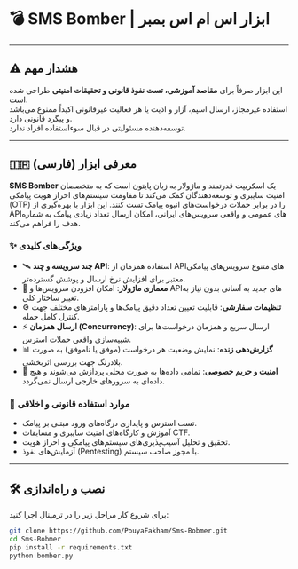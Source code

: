 # 💣 SMS Bomber | ابزار اس ام اس بمبر

---

## ⚠️ هشدار مهم

این ابزار صرفاً برای **مقاصد آموزشی، تست نفوذ قانونی و تحقیقات امنیتی** طراحی شده است.  
استفاده غیرمجاز، ارسال اسپم، آزار و اذیت یا هر فعالیت غیرقانونی اکیداً ممنوع می‌باشد و پیگرد قانونی دارد.  
توسعه‌دهنده مسئولیتی در قبال سوءاستفاده افراد ندارد.

---

## 🇮🇷 معرفی ابزار (فارسی)

**SMS Bomber** یک اسکریپت قدرتمند و ماژولار به زبان پایتون است که به متخصصان امنیت سایبری و توسعه‌دهندگان کمک می‌کند تا مقاومت سیستم‌های احراز هویت پیامکی (OTP) را در برابر حملات درخواست‌های انبوه پیامک تست کنند. این ابزار با بهره‌گیری از APIهای عمومی و واقعی سرویس‌های ایرانی، امکان ارسال تعداد زیادی پیامک به شماره هدف را فراهم می‌کند.

### ✨ ویژگی‌های کلیدی

- 🛰️ **چند سرویسه و چند API**: استفاده همزمان از APIهای متنوع سرویس‌های پیامکی معتبر برای افزایش نرخ ارسال و پوشش گسترده‌تر.
- 🧩 **معماری ماژولار**: امکان افزودن سرویس‌ها و APIهای جدید به آسانی بدون نیاز به تغییر ساختار کلی.
- ⚙️ **تنظیمات سفارشی**: قابلیت تعیین تعداد دقیق پیامک‌ها و پارامترهای مختلف جهت کنترل کامل حمله.
- ⚡ **ارسال همزمان (Concurrency)**: ارسال سریع و همزمان درخواست‌ها برای شبیه‌سازی واقعی حملات استرس.
- 📊 **گزارش‌دهی زنده**: نمایش وضعیت هر درخواست (موفق یا ناموفق) به صورت بلادرنگ جهت بررسی اثربخشی.
- 🔐 **امنیت و حریم خصوصی**: تمامی داده‌ها به صورت محلی پردازش می‌شوند و هیچ داده‌ای به سرورهای خارجی ارسال نمی‌گردد.

### 🎯 موارد استفاده قانونی و اخلاقی

- تست استرس و پایداری درگاه‌های ورود مبتنی بر پیامک.
- آموزش و کارگاه‌های امنیت سایبری و مسابقات CTF.
- تحقیق و تحلیل آسیب‌پذیری‌های سیستم‌های پیامکی و احراز هویت.
- آزمایش‌های نفوذ (Pentesting) با مجوز صاحب سیستم.

---

## 🛠️ نصب و راه‌اندازی

برای شروع کار مراحل زیر را در ترمینال اجرا کنید:

```bash
git clone https://github.com/PouyaFakham/Sms-Bobmer.git
cd Sms-Bobmer
pip install -r requirements.txt
python bomber.py
